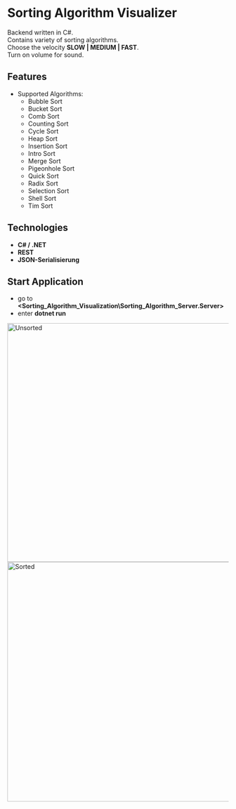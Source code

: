 # Sorting Algorithm Visualizer

Backend written in C#. <br>
Contains variety of sorting algorithms. <br>
Choose the velocity **SLOW | MEDIUM | FAST**. <br>
Turn on volume for sound. <br>

## Features
- Supported Algorithms:
  - Bubble Sort
  - Bucket Sort
  - Comb Sort
  - Counting Sort
  - Cycle Sort
  - Heap Sort
  - Insertion Sort
  - Intro Sort
  - Merge Sort
  - Pigeonhole Sort
  - Quick Sort
  - Radix Sort
  - Selection Sort
  - Shell Sort
  - Tim Sort

## Technologies
- **C# / .NET**
- **REST**
- **JSON-Serialisierung** 

## Start Application
- go to **<Sorting_Algorithm_Visualization\Sorting_Algorithm_Server.Server>**
- enter **dotnet run**

<img width="1880" height="544" alt="Unsorted" src="https://github.com/user-attachments/assets/f39eb411-0f4a-45d8-a580-0302b89cf6ee" />


<img width="1881" height="546" alt="Sorted" src="https://github.com/user-attachments/assets/290df5d7-8d62-4789-bfa1-7375300c5d0d" />


